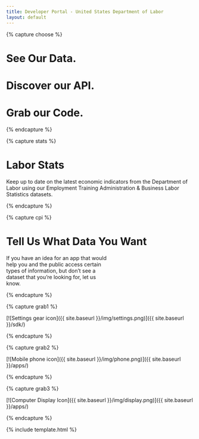 ```yaml
---
title: Developer Portal - United States Department of Labor
layout: default
---
```


{% capture choose %}

# See Our Data.

# Discover our API.

# Grab our Code.


{% endcapture %}

{% capture stats %}

# Labor Stats

Keep up to date on the latest economic indicators from the Department of Labor using our Employment Training Administration & Business Labor Statistics datasets.

{% endcapture %}

{% capture cpi %}

# Tell Us What Data You Want
If you have an idea for an app that would  
help you and the public access certain  
types of information, but don’t see a  
dataset that you’re looking for, let us  
know. 

{% endcapture %}


{% capture grab1 %}

[![Settings gear icon]({{ site.baseurl }}/img/settings.png)]({{ site.baseurl }}/sdk/)

{% endcapture %}

{% capture grab2 %}

[![Mobile phone icon]({{ site.baseurl }}/img/phone.png)]({{ site.baseurl }}/apps/)
  

{% endcapture %}

{% capture grab3 %}

[![Computer Display Icon]({{ site.baseurl }}/img/display.png)]({{ site.baseurl }}/apps/)
 

{% endcapture %}


{% include template.html %}